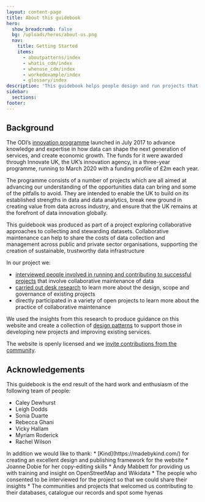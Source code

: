 ```yaml
---
layout: content-page
title: About this guidebook
hero:
  show_breadcrumb: false
  bg: /uploads/heros/about-us.png
  nav:
    title: Getting Started
    items:
      - aboutpatterns/index
      - whatis_cdm/index
      - whenuse_cdm/index
      - workedexample/index      
      - glossary/index
description: 'This guidebook helps people design and run projects that involve the collaborative maintenance of data'
sidebar:
  sections:
footer:
---
```


## Background

The ODI’s [innovation programme](https://theodi.org/project/research-and-development-of-data-innovation-for-uk-government/) launched in July 2017 to advance knowledge and expertise in how data can shape the next generation of services, and create economic growth. The funds for it were awarded through Innovate UK, the UK’s innovation agency, in a three-year programme, running to March 2020 with a funding profile of £2m each year.

The programme consists of a number of projects which are all aimed at advancing our understanding of the opportunities data can bring and some of the pitfalls to avoid. They are intended to enable the UK to build on its established strengths in data and data analytics, break new ground in creating value from data across industry, and ensure that the UK remains at the forefront of data innovation globally.

This guidebook was produced as part of a project exploring collaborative approaches to collecting and stewarding datasets. Collaborative maintenance can help to share the costs of data collection and management across public and private sector organisations, supporting the creation of sustainable, trustworthy data infrastructure

<div class="callout" markdown="1">
In our project we:

*   [interviewed people involved in running and contributing to successful projects](https://theodi.org/article/insights-from-successful-collaborative-maintenance-projects/) that involve collaborative maintenance of data
*   [carried out desk research](https://theodi.org/article/collaborative-data-maintenance-how-can-we-enable-shared-curation-of-high-quality-data/) to learn more about the design, scope and governance of existing projects
*   directly participated in a variety of open projects to learn more about the practice of collaborative maintenance
</div>

We used the insights from this research to produce guidance on this website and create a collection of [design patterns](/aboutpatterns/) to support those in developing new projects and improving existing services.

The website is openly licensed and we [invite contributions from the community](/contribute/).

## Acknowledgements

This guidebook is the end result of the hard work and enthusiasm of the following team of people:

*   Caley Dewhurst
*   Leigh Dodds
*   Sonia Duarte
*   Rebecca Ghani
*   Vicky Hallam
*   Myriam Roderick
*   Rachel Wilson

<div class="callout" markdown="1">
In addition we would like to thank:
*   [Kind](https://madebykind.com/) for creating an excellent design and publishing framework for the website
*   Joanne Dobie for her copy-editing skills
*   Andy Mabbett for providing us with training and insight on OpenStreetMap and Wikidata
*   The people who consented to be interviewed for the project so that we could share their insights
*   The communities and projects that welcomed us contributing to their databases, catalogue our records and spot some hyenas
</div>
